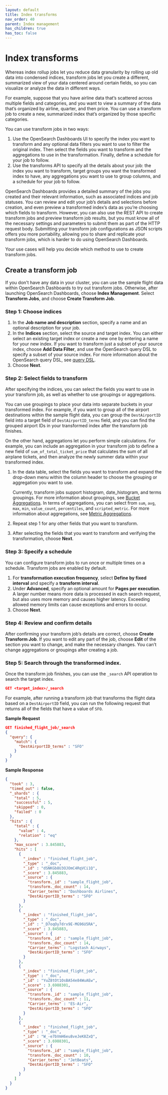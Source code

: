 ```yaml
---
layout: default
title: Index transforms
nav_order: 40
parent: Index management
has_children: true
has_toc: false
---
```


# Index transforms

Whereas index rollup jobs let you reduce data granularity by rolling up old data into condensed indices, transform jobs let you create a different, summarized view of your data centered around certain fields, so you can visualize or analyze the data in different ways.

For example, suppose that you have airline data that’s scattered across multiple fields and categories, and you want to view a summary of the data that’s organized by airline, quarter, and then price. You can use a transform job to create a new, summarized index that’s organized by those specific categories.

You can use transform jobs in two ways:

1. Use the OpenSearch Dashboards UI to specify the index you want to transform and any optional data filters you want to use to filter the original index. Then select the fields you want to transform and the aggregations to use in the transformation. Finally, define a schedule for your job to follow.
2. Use the transforms API to specify all the details about your job: the index you want to transform, target groups you want the transformed index to have, any aggregations you want to use to group columns, and a schedule for your job to follow.

OpenSearch Dashboards provides a detailed summary of the jobs you created and their relevant information, such as associated indices and job statuses. You can review and edit your job’s details and selections before creation, and even preview a transformed index’s data as you’re choosing which fields to transform. However, you can also use the REST API to create transform jobs and preview transform job results, but you must know all of the necessary settings and parameters to submit them as part of the HTTP request body. Submitting your transform job configurations as JSON scripts offers you more portability, allowing you to share and replicate your transform jobs, which is harder to do using OpenSearch Dashboards.

Your use cases will help you decide which method to use to create transform jobs.

## Create a transform job

If you don't have any data in your cluster, you can use the sample flight data within OpenSearch Dashboards to try out transform jobs. Otherwise, after launching OpenSearch Dashboards, choose **Index Management**. Select **Transform Jobs**, and choose **Create Transform Job**.

### Step 1: Choose indices

1. In the **Job name and description** section, specify a name and an optional description for your job.
2. In the **Indices** section, select the source and target index. You can either select an existing target index or create a new one by entering a name for your new index. If you want to transform just a subset of your source index, choose **Add Data Filter**, and use the OpenSearch query DSL to specify a subset of your source index. For more information about the OpenSearch query DSL, see [query DSL](../../opensearch/query-dsl/).
3. Choose **Next**.

### Step 2: Select fields to transform

After specifying the indices, you can select the fields you want to use in your transform job, as well as whether to use groupings or aggregations.

You can use groupings to place your data into separate buckets in your transformed index. For example, if you want to group all of the airport destinations within the sample flight data, you can group the `DestAirportID` field into a target field of `DestAirportID_terms` field, and you can find the grouped airport IDs in your transformed index after the transform job finishes.

On the other hand, aggregations let you perform simple calculations. For example, you can include an aggregation in your transform job to define a new field of `sum_of_total_ticket_price` that calculates the sum of all airplane tickets, and then analyze the newly summer data within your transformed index.

1. In the data table, select the fields you want to transform and expand the drop-down menu within the column header to choose the grouping or aggregation you want to use.

    Currently, transform jobs support histogram, date_histogram, and terms groupings. For more information about groupings, see [Bucket Aggregations](../../opensearch/bucket-agg/). In terms of aggregations, you can select from `sum`, `avg`, `max`, `min`, `value_count`, `percentiles`, and `scripted_metric`. For more information about aggregations, see [Metric Aggregations](../../opensearch/metric-agg/).

2. Repeat step 1 for any other fields that you want to transform.
3. After selecting the fields that you want to transform and verifying the transformation, choose **Next**.

### Step 3: Specify a schedule

You can configure transform jobs to run once or multiple times on a schedule. Transform jobs are enabled by default.

1. For **transformation execution frequency**, select **Define by fixed interval** and specify a **transform interval**.
2. Under **Advanced**, specify an optional amount for **Pages per execution**. A larger number means more data is processed in each search request, but also uses more memory and causes higher latency. Exceeding allowed memory limits can cause exceptions and errors to occur.
3. Choose **Next**.

### Step 4: Review and confirm details

After confirming your transform job’s details are correct, choose **Create Transform Job**. If you want to edit any part of the job, choose **Edit** of the section you want to change, and make the necessary changes. You can’t change aggregations or groupings after creating a job.

### Step 5: Search through the transformed index.

Once the transform job finishes, you can use the `_search` API operation to search the target index.

```json
GET <target_index>/_search
```

For example, after running a transform job that transforms the flight data based on a `DestAirportID` field, you can run the following request that returns all of the fields that have a value of `SFO`.

**Sample Request**

```json
GET finished_flight_job/_search
{
  "query": {
    "match": {
      "DestAirportID_terms" : "SFO"
    }
  }
}
```

**Sample Response**

```json
{
  "took" : 3,
  "timed_out" : false,
  "_shards" : {
    "total" : 5,
    "successful" : 5,
    "skipped" : 0,
    "failed" : 0
  },
  "hits" : {
    "total" : {
      "value" : 4,
      "relation" : "eq"
    },
    "max_score" : 3.845883,
    "hits" : [
      {
        "_index" : "finished_flight_job",
        "_type" : "_doc",
        "_id" : "dSNKGb8U3OJOmC4RqVCi1Q",
        "_score" : 3.845883,
        "_source" : {
          "transform._id" : "sample_flight_job",
          "transform._doc_count" : 14,
          "Carrier_terms" : "Dashboards Airlines",
          "DestAirportID_terms" : "SFO"
        }
      },
      {
        "_index" : "finished_flight_job",
        "_type" : "_doc",
        "_id" : "_D7oqOy7drx9E-MG96U5RA",
        "_score" : 3.845883,
        "_source" : {
          "transform._id" : "sample_flight_job",
          "transform._doc_count" : 14,
          "Carrier_terms" : "Logstash Airways",
          "DestAirportID_terms" : "SFO"
        }
      },
      {
        "_index" : "finished_flight_job",
        "_type" : "_doc",
        "_id" : "YuZ8tOt1OsBA54e84WuAEw",
        "_score" : 3.6988301,
        "_source" : {
          "transform._id" : "sample_flight_job",
          "transform._doc_count" : 11,
          "Carrier_terms" : "ES-Air",
          "DestAirportID_terms" : "SFO"
        }
      },
      {
        "_index" : "finished_flight_job",
        "_type" : "_doc",
        "_id" : "W_-e7bVmH6eu8veJeK8ZxQ",
        "_score" : 3.6988301,
        "_source" : {
          "transform._id" : "sample_flight_job",
          "transform._doc_count" : 10,
          "Carrier_terms" : "JetBeats",
          "DestAirportID_terms" : "SFO"
        }
      }
    ]
  }
}

```
